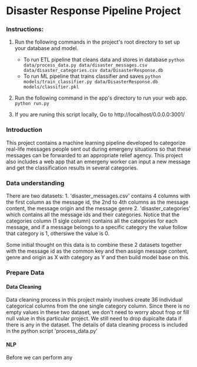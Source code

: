# Disaster Response Pipeline Project

### Instructions:
1. Run the following commands in the project's root directory to set up your database and model.

    - To run ETL pipeline that cleans data and stores in database
        `python data/process_data.py data/disaster_messages.csv data/disaster_categories.csv data/DisasterResponse.db`
    - To run ML pipeline that trains classifier and saves
        `python models/train_classifier.py data/DisasterResponse.db models/classifier.pkl`

2. Run the following command in the app's directory to run your web app.
    `python run.py`

3. If you are runing this script locally, Go to http://localhost/0.0.0.0:3001/

### Introduction

This project contains a machine learning pipeline developed to categorize real-life messages people sent out during emergeny situations so that these messages can be forwarded to an appropriate relief agency. This project also includes a web app that an emergeny worker can input a new message and get the classification results in several categories.

### Data understanding

There are two datasets: 
	1. 'disaster_messages.csv' contains 4 columns with the first column as the message id, the 2nd to 4th columns as the message content, the message origin and the message genre 
	2. 'disaster_categories' which contains all the message ids and their categories. Notice that the categories column (1 sigle column) contains all the categories for each message, and if a message belongs to a specific category the value follow that category is 1, othersiwe the value is 0.
	
Some initial thought on this data is to combine these 2 datasets together with the message id as the common key and then assign message content, genre and origin as X with category as Y and then build model base on this.

### Prepare Data

#### Data Cleaning

Data cleaning process in this project mainly involves create 36 individual categorical columns from the one single category column. Since there is no empty values in these two dataset, we don't need to worry about frop or fill null value in this particular project. We still need to drop dupicalte data if there is any in the dataset. The details of data cleaning process is included in the python script 'process_data.py'

#### NLP

Before we can perform any 

###